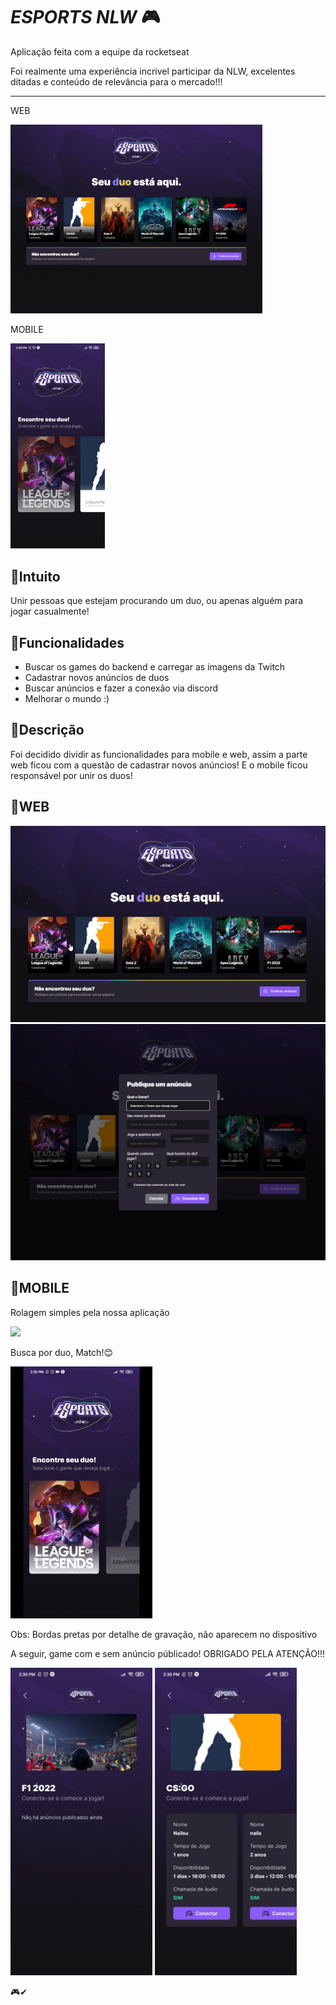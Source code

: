 # *ESPORTS NLW* 🎮
<div>
    <p>Aplicação feita com a equipe da rocketseat</p>
    Foi realmente uma experiência incrivel participar da NLW, excelentes ditadas e conteúdo
    de relevância para o mercado!!!
</div>
<hr/>
<div>
    <p>WEB</p>
    <img width="80%" src="./web/assets/to-readme/pag-inicial.png"/>
</div>

<div>
    <p>MOBILE</p>
    <img width="30%" src="./mobile/assets/to-readme/pag-inicial.jpg"/>
</div>



## 🎈Intuito
<div>
    Unir pessoas que estejam procurando um duo, ou apenas alguém para jogar casualmente!
</div>

## 🎈Funcionalidades
<div>
    <ul>
    <li>Buscar os games do backend e carregar as imagens da Twitch</li>
    <li>Cadastrar novos anúncios de duos</li>
    <li>Buscar anúncios e fazer a conexão via discord</li>
    <li>Melhorar o mundo :)</li>
    </ul>
</div>

## 🎈Descrição
<div>
    Foi decidido dividir as funcionalidades para mobile e web,
    assim a parte web ficou com a questão de cadastrar novos anúncios!
    E o mobile ficou responsável por unir os duos!
</div>

## 🔵WEB
<img width="100%" src="./web/assets/to-readme/basic-video.gif"/>
<img width="100%" src="./web/assets/to-readme/ads.png"/>





## 🔴MOBILE

<div>
    <div>
        <p>Rolagem simples pela nossa aplicação</p>
        <img width="45%" src="./mobile/assets/to-readme/rolagem-simples.gif"/>
        <p>Busca por duo, Match!😊</p>
        <img width="45%" src="./mobile/assets/to-readme/busca-duo.gif"/></br>
    </div>

<p>Obs: Bordas pretas por detalhe de gravação, não aparecem no dispositivo</p>
<p>A seguir, game com e sem anúncio públicado! OBRIGADO PELA ATENÇÃO!!!</p>
<img width="45%" src="./mobile/assets/to-readme/game-sem-ads.jpg"/>
<img width="45%" src="./mobile/assets/to-readme/game-com-ads.jpg"/>
</div>
<p>🎮✔</p>

